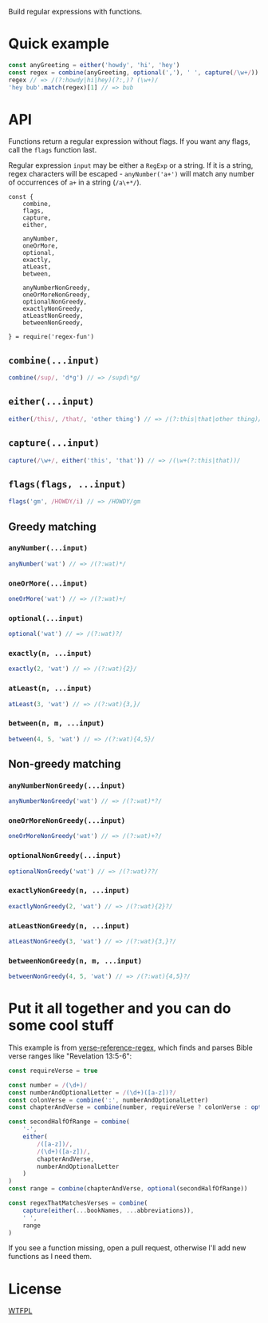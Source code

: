 Build regular expressions with functions.

# Quick example

<!--js
const {
	combine,
	flags,
	capture,
	either,

	anyNumber,
	oneOrMore,
	optional,
	exactly,
	atLeast,
	between,

	anyNumberNonGreedy,
	oneOrMoreNonGreedy,
	optionalNonGreedy,
	exactlyNonGreedy,
	atLeastNonGreedy,
	betweenNonGreedy,

} = require('./')
-->

```js
const anyGreeting = either('howdy', 'hi', 'hey')
const regex = combine(anyGreeting, optional(','), ' ', capture(/\w+/))
regex // => /(?:howdy|hi|hey)(?:,)? (\w+)/
'hey bub'.match(regex)[1] // => bub
```

# API

Functions return a regular expression without flags.  If you want any flags, call the `flags` function last.

Regular expression `input` may be either a `RegExp` or a string.  If it is a string, regex characters will be escaped - `anyNumber('a+')` will match any number of occurrences of `a+` in a string (`/a\+*/`).

```
const {
	combine,
	flags,
	capture,
	either,

	anyNumber,
	oneOrMore,
	optional,
	exactly,
	atLeast,
	between,

	anyNumberNonGreedy,
	oneOrMoreNonGreedy,
	optionalNonGreedy,
	exactlyNonGreedy,
	atLeastNonGreedy,
	betweenNonGreedy,

} = require('regex-fun')
```
## `combine(...input)`

```js
combine(/sup/, 'd*g') // => /supd\*g/
```

## `either(...input)`

```js
either(/this/, /that/, 'other thing') // => /(?:this|that|other thing)/
```

## `capture(...input)`

```js
capture(/\w+/, either('this', 'that')) // => /(\w+(?:this|that))/
```

## `flags(flags, ...input)`

```js
flags('gm', /HOWDY/i) // => /HOWDY/gm
```

## Greedy matching

### `anyNumber(...input)`

```js
anyNumber('wat') // => /(?:wat)*/
```

### `oneOrMore(...input)`

```js
oneOrMore('wat') // => /(?:wat)+/
```

### `optional(...input)`

```js
optional('wat') // => /(?:wat)?/
```

### `exactly(n, ...input)`

```js
exactly(2, 'wat') // => /(?:wat){2}/
```

### `atLeast(n, ...input)`

```js
atLeast(3, 'wat') // => /(?:wat){3,}/
```

### `between(n, m, ...input)`

```js
between(4, 5, 'wat') // => /(?:wat){4,5}/
```

## Non-greedy matching

### `anyNumberNonGreedy(...input)`

```js
anyNumberNonGreedy('wat') // => /(?:wat)*?/
```

### `oneOrMoreNonGreedy(...input)`

```js
oneOrMoreNonGreedy('wat') // => /(?:wat)+?/
```

### `optionalNonGreedy(...input)`

```js
optionalNonGreedy('wat') // => /(?:wat)??/
```

### `exactlyNonGreedy(n, ...input)`

```js
exactlyNonGreedy(2, 'wat') // => /(?:wat){2}?/
```

### `atLeastNonGreedy(n, ...input)`

```js
atLeastNonGreedy(3, 'wat') // => /(?:wat){3,}?/
```

### `betweenNonGreedy(n, m, ...input)`

```js
betweenNonGreedy(4, 5, 'wat') // => /(?:wat){4,5}?/
```

# Put it all together and you can do some cool stuff

This example is from [verse-reference-regex](https://github.com/tehshrike/verse-reference-regex), which finds and parses Bible verse ranges like "Revelation 13:5-6":

<!--js
const bookNames = []
const abbreviations = []
-->

```js
const requireVerse = true

const number = /(\d+)/
const numberAndOptionalLetter = /(\d+)([a-z])?/
const colonVerse = combine(':', numberAndOptionalLetter)
const chapterAndVerse = combine(number, requireVerse ? colonVerse : optional(colonVerse))

const secondHalfOfRange = combine(
	'-',
	either(
		/([a-z])/,
		/(\d+)([a-z])/,
		chapterAndVerse,
		numberAndOptionalLetter
	)
)
const range = combine(chapterAndVerse, optional(secondHalfOfRange))

const regexThatMatchesVerses = combine(
	capture(either(...bookNames, ...abbreviations)),
	' ',
	range
)
```

If you see a function missing, open a pull request, otherwise I'll add new functions as I need them.

# License

[WTFPL](http://wtfpl2.com)
